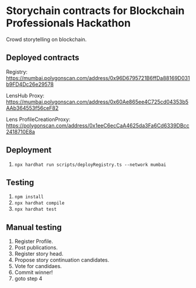 # Storychain contracts for Blockchain Professionals Hackathon

Crowd storytelling on blockchain.

## Deployed contracts
Registry: https://mumbai.polygonscan.com/address/0x96D6795721B6ffDa88169D031b9FD4Dc26e29578

LensHub Proxy: https://mumbai.polygonscan.com/address/0x60Ae865ee4C725cd04353b5AAb364553f56ceF82

Lens ProfileCreationProxy: https://polygonscan.com/address/0x1eeC6ecCaA4625da3Fa6Cd6339DBcc2418710E8a

## Deployment

1. `npx hardhat run scripts/deployRegistry.ts --network mumbai`

## Testing

1. `npm install`
2. `npx hardhat compile`
2. `npx hardhat test`

## Manual testing

1. Register Profile. 
2. Post publications.
3. Register story head.
4. Propose story continuation candidates.
5. Vote for candidaes.
6. Commit winner!
7. goto step 4


